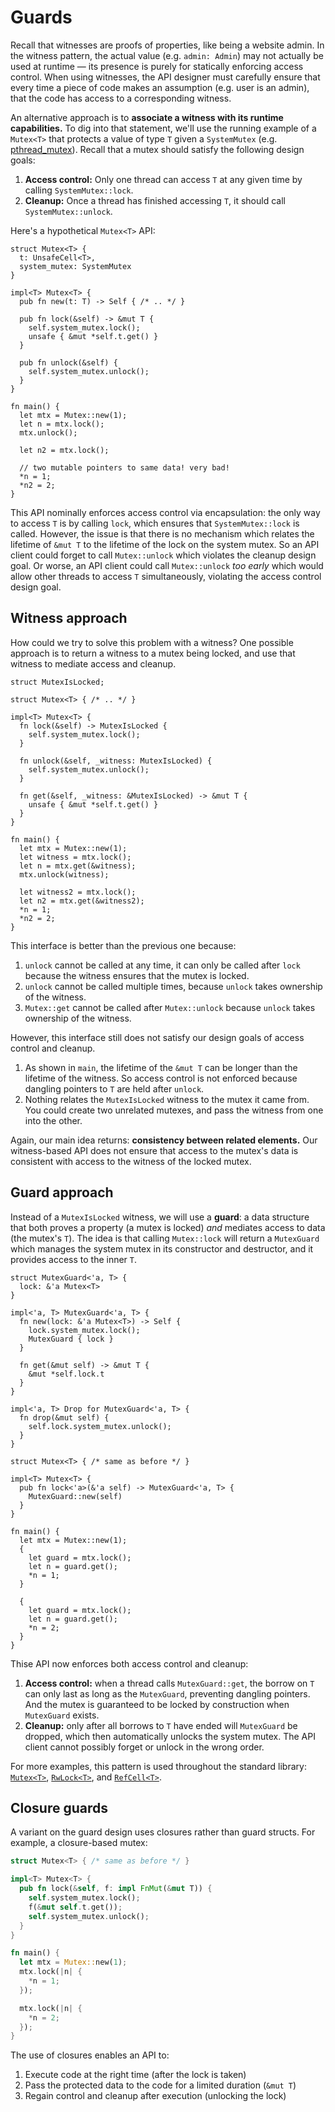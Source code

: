 # Guards

Recall that witnesses are proofs of properties, like being a website admin. In the witness pattern, the actual value (e.g. `admin: Admin`) may not actually be used at runtime &mdash; its presence is purely for statically enforcing access control. When using witnesses, the API designer must carefully ensure that every time a piece of code makes an assumption (e.g. user is an admin), that the code has access to a corresponding witness.

An alternative approach is to **associate a witness with its runtime capabilities.** To dig into that statement, we'll use the running example of a `Mutex<T>` that protects a value of type `T` given a `SystemMutex` (e.g. [pthread_mutex](http://www.cs.kent.edu/~ruttan/sysprog/lectures/multi-thread/pthread_mutex_init.html)). Recall that a mutex should satisfy the following design goals:
1. **Access control:** Only one thread can access `T` at any given time by calling `SystemMutex::lock`.
2. **Cleanup:** Once a thread has finished accessing `T`, it should call `SystemMutex::unlock`.

Here's a hypothetical `Mutex<T>` API:

```rust,ignore
struct Mutex<T> {
  t: UnsafeCell<T>,
  system_mutex: SystemMutex
}

impl<T> Mutex<T> {
  pub fn new(t: T) -> Self { /* .. */ }

  pub fn lock(&self) -> &mut T {
    self.system_mutex.lock();
    unsafe { &mut *self.t.get() }
  }

  pub fn unlock(&self) {
    self.system_mutex.unlock();
  }
}

fn main() {
  let mtx = Mutex::new(1);
  let n = mtx.lock();
  mtx.unlock();

  let n2 = mtx.lock();

  // two mutable pointers to same data! very bad!
  *n = 1;
  *n2 = 2;
}
```

This API nominally enforces access control via encapsulation: the only way to access `T` is by calling `lock`, which ensures that `SystemMutex::lock` is called. However, the issue is that there is no mechanism which relates the lifetime of `&mut T` to the lifetime of the lock on the system mutex. So an API client could forget to call `Mutex::unlock` which violates the cleanup design goal. Or worse, an API client could call `Mutex::unlock` _too early_ which would allow other threads to access `T` simultaneously, violating the access control design goal.


## Witness approach

How could we try to solve this problem with a witness? One possible approach is to return a witness to a mutex being locked, and use that witness to mediate access and cleanup.

```rust,ignore
struct MutexIsLocked;

struct Mutex<T> { /* .. */ }

impl<T> Mutex<T> {
  fn lock(&self) -> MutexIsLocked {
    self.system_mutex.lock();
  }

  fn unlock(&self, _witness: MutexIsLocked) {
    self.system_mutex.unlock();
  }

  fn get(&self, _witness: &MutexIsLocked) -> &mut T {
    unsafe { &mut *self.t.get() }
  }
}

fn main() {
  let mtx = Mutex::new(1);
  let witness = mtx.lock();
  let n = mtx.get(&witness);
  mtx.unlock(witness);

  let witness2 = mtx.lock();
  let n2 = mtx.get(&witness2);
  *n = 1;
  *n2 = 2;
}
```

This interface is better than the previous one because:
1. `unlock` cannot be called at any time, it can only be called after `lock` because the witness ensures that the mutex is locked.
2. `unlock` cannot be called multiple times, because `unlock` takes ownership of the witness.
3. `Mutex::get` cannot be called after `Mutex::unlock` because `unlock` takes ownership of the witness.

However, this interface still does not satisfy our design goals of access control and cleanup.

1. As shown in `main`, the lifetime of the `&mut T` can be longer than the lifetime of the witness. So access control is not enforced because dangling pointers to `T` are held after `unlock`.
2. Nothing relates the `MutexIsLocked` witness to the mutex it came from. You could create two unrelated mutexes, and pass the witness from one into the other.

Again, our main idea returns: **consistency between related elements.** Our witness-based API does not ensure that access to the mutex's data is consistent with access to the witness of the locked mutex.

## Guard approach

Instead of a `MutexIsLocked` witness, we will use a **guard**: a data structure that both proves a property (a mutex is locked) _and_ mediates access to data (the mutex's `T`). The idea is that calling `Mutex::lock` will return a `MutexGuard` which manages the system mutex in its constructor and destructor, and it provides access to the inner `T`.

```rust,ignore
struct MutexGuard<'a, T> {
  lock: &'a Mutex<T>
}

impl<'a, T> MutexGuard<'a, T> {
  fn new(lock: &'a Mutex<T>) -> Self {
    lock.system_mutex.lock();
    MutexGuard { lock }
  }

  fn get(&mut self) -> &mut T {
    &mut *self.lock.t
  }
}

impl<'a, T> Drop for MutexGuard<'a, T> {
  fn drop(&mut self) {
    self.lock.system_mutex.unlock();
  }
}

struct Mutex<T> { /* same as before */ }

impl<T> Mutex<T> {
  pub fn lock<'a>(&'a self) -> MutexGuard<'a, T> {
    MutexGuard::new(self)
  }
}

fn main() {
  let mtx = Mutex::new(1);
  {
    let guard = mtx.lock();
    let n = guard.get();
    *n = 1;
  }

  {
    let guard = mtx.lock();
    let n = guard.get();
    *n = 2;
  }
}
```

Thise API now enforces both access control and cleanup:
1. **Access control:** when a thread calls `MutexGuard::get`, the borrow on `T` can only last as long as the `MutexGuard`, preventing dangling pointers. And the mutex is guaranteed to be locked by construction when `MutexGuard` exists.
2. **Cleanup:** only after all borrows to `T` have ended will `MutexGuard` be dropped, which then automatically unlocks the system mutex. The API client cannot possibly forget or unlock in the wrong order.

For more examples, this pattern is used throughout the standard library: [`Mutex<T>`](https://doc.rust-lang.org/stable/std/sync/struct.Mutex.html), [`RwLock<T>`](https://doc.rust-lang.org/stable/std/sync/struct.RwLock.html), and [`RefCell<T>`](https://doc.rust-lang.org/stable/std/cell/struct.RefCell.html).


## Closure guards

A variant on the guard design uses closures rather than guard structs. For example, a closure-based mutex:

```rust
struct Mutex<T> { /* same as before */ }

impl<T> Mutex<T> {
  pub fn lock(&self, f: impl FnMut(&mut T)) {
    self.system_mutex.lock();
    f(&mut self.t.get());
    self.system_mutex.unlock();
  }
}

fn main() {
  let mtx = Mutex::new(1);
  mtx.lock(|n| {
    *n = 1;
  });

  mtx.lock(|n| {
    *n = 2;
  });
}
```

The use of closures enables an API to:
1. Execute code at the right time (after the lock is taken)
2. Pass the protected data to the code for a limited duration (`&mut T`)
3. Regain control and cleanup after execution (unlocking the lock)
